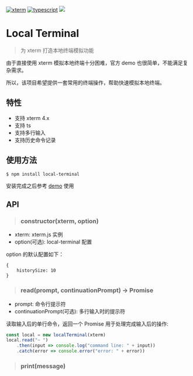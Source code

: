[![xterm](https://img.shields.io/badge/local-xterm-blue.svg)](https://xtermjs.org/)
[![typescript](https://img.shields.io/badge/language-typescript-blue.svg)](https://www.tslang.cn/index.html)
![](https://img.shields.io/badge/license-MIT-000000.svg)

# Local Terminal

> 为 xterm 打造本地终端模拟功能

由于直接使用 xterm 模拟本地终端十分困难，官方 demo 也很简单，不能满足复杂需求。

所以，该项目希望提供一套常用的终端操作，帮助快速模拟本地终端。

## 特性

* 支持 xterm 4.x
* 支持 ts
* 支持多行输入
* 支持历史命令记录

## 使用方法

``` shell
$ npm install local-terminal
```

安装完成之后参考 [demo](https://github.com/KayneWang/local-terminal/blob/master/src/demos/react.stories.js) 使用

## API

> ### constructor(xterm, option)

* xterm: xterm.js 实例
* option(可选): local-terminal 配置

option 的默认配置如下：

``` 
{
    historySize: 10
}
```

> ### read(prompt, continuationPrompt) -> Promise

* prompt: 命令行提示符
* continuationPrompt(可选): 多行输入时的提示符

读取输入后的单行命令，返回一个 Promise 用于处理完成输入后的操作:

``` js
const local = new localTerminal(xterm)
local.read("~ ")
    .then(input => console.log("command line: " + input))
    .catch(error => console.error("error: " + error))
```

> ### print(message)
